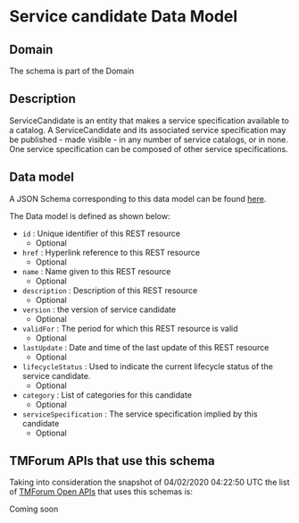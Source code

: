 # Service candidate Data Model

## Domain

The  schema is part of the  Domain

## Description

ServiceCandidate is an entity that makes a service specification available to a catalog. A
ServiceCandidate and its associated service specification may be published - made visible - in any number of service catalogs, or in none. One service specification can be composed of other service specifications.

## Data model

A JSON Schema corresponding to this data model can be found
[here](https://github.com/tmforum-rand/schemas/blob/candidates/Service/ServiceCandidate.schema.json).

The Data model is defined as shown below:
- `id` : Unique identifier of this REST resource
  - Optional
- `href` : Hyperlink reference to this REST resource
  - Optional
- `name` : Name given to this REST resource
  - Optional
- `description` : Description of this REST resource
  - Optional
- `version` : the version of service candidate
  - Optional
- `validFor` : The period for which this REST resource is valid
  - Optional
- `lastUpdate` : Date and time of the last update of this REST resource
  - Optional
- `lifecycleStatus` : Used to indicate the current lifecycle status of the service candidate.
  - Optional
- `category` : List of categories for this candidate
  - Optional
- `serviceSpecification` : The service specification implied by this candidate
  - Optional




## TMForum APIs that use this schema

Taking into consideration the snapshot of 04/02/2020 04:22:50 UTC the list of [TMForum Open APIs](https://www.tmforum.org/open-apis/) that uses this schemas is:

Coming soon